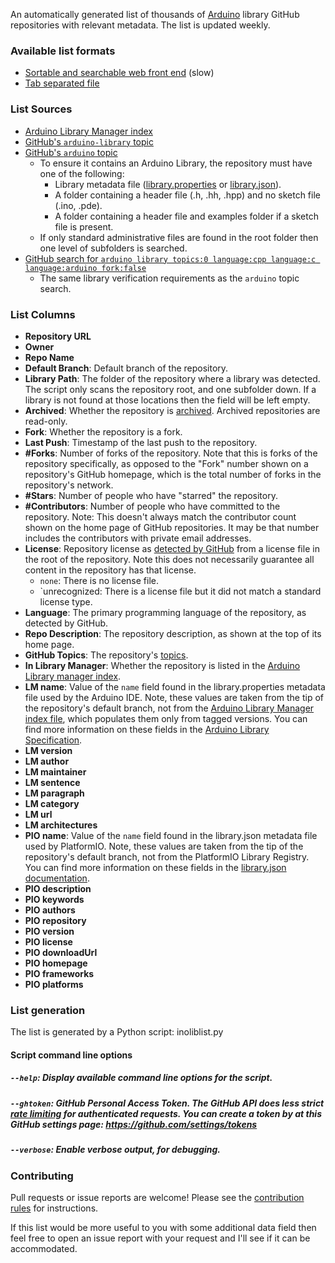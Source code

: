 An automatically generated list of thousands of [Arduino](http://arduino.cc) library GitHub repositories with relevant metadata. The list is updated weekly.


### Available list formats
- [Sortable and searchable web front end](https://per1234.github.io/inoliblist/) (slow)
- [Tab separated file](https://per1234.github.io/inoliblist/inoliblist.csv)


### List Sources
- [Arduino Library Manager index](http://downloads.arduino.cc/libraries/library_index.json)
- [GitHub's `arduino-library` topic](https://github.com/search?q=topic:arduino-library+fork:true&type=Repositories)
- [GitHub's `arduino` topic](https://github.com/search?q=topic:arduino+fork:true&type=Repositories)
  - To ensure it contains an Arduino Library, the repository must have one of the following:
    - Library metadata file ([library.properties](https://github.com/arduino/Arduino/wiki/Arduino-IDE-1.5:-Library-specification#library-metadata) or [library.json](http://docs.platformio.org/en/latest/librarymanager/config.html)).
    - A folder containing a header file (.h, .hh, .hpp) and no sketch file (.ino, .pde).
    - A folder containing a header file and examples folder if a sketch file is present.
  - If only standard administrative files are found in the root folder then one level of subfolders is searched.
- [GitHub search for `arduino library topics:0 language:cpp language:c language:arduino fork:false`](https://github.com/search?q=arduino+library+topics:0+language:cpp+language:c+language:arduino+fork:false&type=Repositories)
  - The same library verification requirements as the `arduino` topic search.


### List Columns
- **Repository URL**
- **Owner**
- **Repo Name**
- **Default Branch**: Default branch of the repository.
- **Library Path**: The folder of the repository where a library was detected. The script only scans the repository root, and one subfolder down. If a library is not found at those locations then the field will be left empty.
- **Archived**: Whether the repository is [archived](https://help.github.com/articles/about-archiving-repositories/). Archived repositories are read-only.
- **Fork**: Whether the repository is a fork.
- **Last Push**: Timestamp of the last push to the repository.
- **#Forks**: Number of forks of the repository. Note that this is forks of the repository specifically, as opposed to the "Fork" number shown on a repository's GitHub homepage, which is the total number of forks in the repository's network.
- **#Stars**: Number of people who have "starred" the repository.
- **#Contributors**: Number of people who have committed to the repository. Note: This doesn't always match the contributor count shown on the home page of GitHub repositories. It may be that number includes the contributors with private email addresses.
- **License**: Repository license as [detected by GitHub](https://help.github.com/articles/licensing-a-repository/) from a license file in the root of the repository. Note this does not necessarily guarantee all content in the repository has that license.
  - `none`: There is no license file.
  - `unrecognized: There is a license file but it did not match a standard license type.
- **Language**: The primary programming language of the repository, as detected by GitHub.
- **Repo Description**: The repository description, as shown at the top of its home page.
- **GitHub Topics**: The repository's [topics](https://help.github.com/articles/about-topics/).
- **In Library Manager**: Whether the repository is listed in the [Arduino Library manager index](https://github.com/arduino/Arduino/wiki/Library-Manager-FAQ).
- **LM name**: Value of the `name` field found in the library.properties metadata file used by the Arduino IDE. Note, these values are taken from the tip of the repository's default branch, not from the [Arduino Library Manager index file](http://downloads.arduino.cc/libraries/library_index.json), which populates them only from tagged versions. You can find more information on these fields in the [Arduino Library Specification](https://github.com/arduino/Arduino/wiki/Arduino-IDE-1.5:-Library-specification#libraryproperties-file-format).
- **LM version**
- **LM author**
- **LM maintainer**
- **LM sentence**
- **LM paragraph**
- **LM category**
- **LM url**
- **LM architectures**
- **PIO name**: Value of the `name` field found in the library.json metadata file used by PlatformIO. Note, these values are taken from the tip of the repository's default branch, not from the PlatformIO Library Registry. You can find more information on these fields in the [library.json documentation](http://docs.platformio.org/en/latest/librarymanager/config.html).
- **PIO description**
- **PIO keywords**
- **PIO authors**
- **PIO repository**
- **PIO version**
- **PIO license**
- **PIO downloadUrl**
- **PIO homepage**
- **PIO frameworks**
- **PIO platforms**


### List generation
The list is generated by a Python script: inoliblist.py

#### Script command line options
##### `--help`: Display available command line options for the script.
##### `--ghtoken`: GitHub Personal Access Token. The GitHub API does less strict [rate limiting](https://developer.github.com/v3/#rate-limiting) for authenticated requests. You can create a token by at this GitHub settings page: https://github.com/settings/tokens
##### `--verbose`: Enable verbose output, for debugging.


### Contributing
Pull requests or issue reports are welcome! Please see the [contribution rules](https://github.com/per1234/inoliblist/blob/master/CONTRIBUTING.md) for instructions.

If this list would be more useful to you with some additional data field then feel free to open an issue report with your request and I'll see if it can be accommodated.
